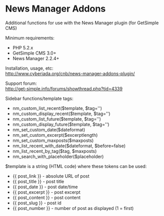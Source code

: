 News Manager Addons
===================

Additional functions for use with the News Manager plugin (for GetSimple CMS)

Minimum requirements:
 - PHP 5.2.x
 - GetSimple CMS 3.0+
 - News Manager 2.2.4+

Installation, usage, etc:    
<http://www.cyberiada.org/cnb/news-manager-addons-plugin/>

Support forum:    
<http://get-simple.info/forums/showthread.php?tid=4339>

Sidebar functions/template tags:

 - nm_custom_list_recent($template, $tag='') 
 - nm_custom_display_recent($template, $tag='') 
 - nm_custom_list_future($template, $tag='') 
 - nm_custom_display_future($template, $tag='') 
 - nm_set_custom_date($dateformat) 
 - nm_set_custom_excerpt($excerptlength) 
 - nm_set_custom_maxposts($maxposts)
 - nm_list_recent_with_date($dateformat, $before=false)
 - nm_list_recent_by_tag($tag, $maxposts)
 - nm_search_with_placeholder($placeholder)

$template is a string (HTML code) where these tokens can be used:
 - {{ post_link }} - absolute URL of post
 - {{ post_title }} - post title
 - {{ post_date }} - post date/time
 - {{ post_excerpt }} - post excerpt
 - {{ post_content }} - post content
 - {{ post_slug }} - post id
 - {{ post_number }} - number of post as displayed (1 = first)
